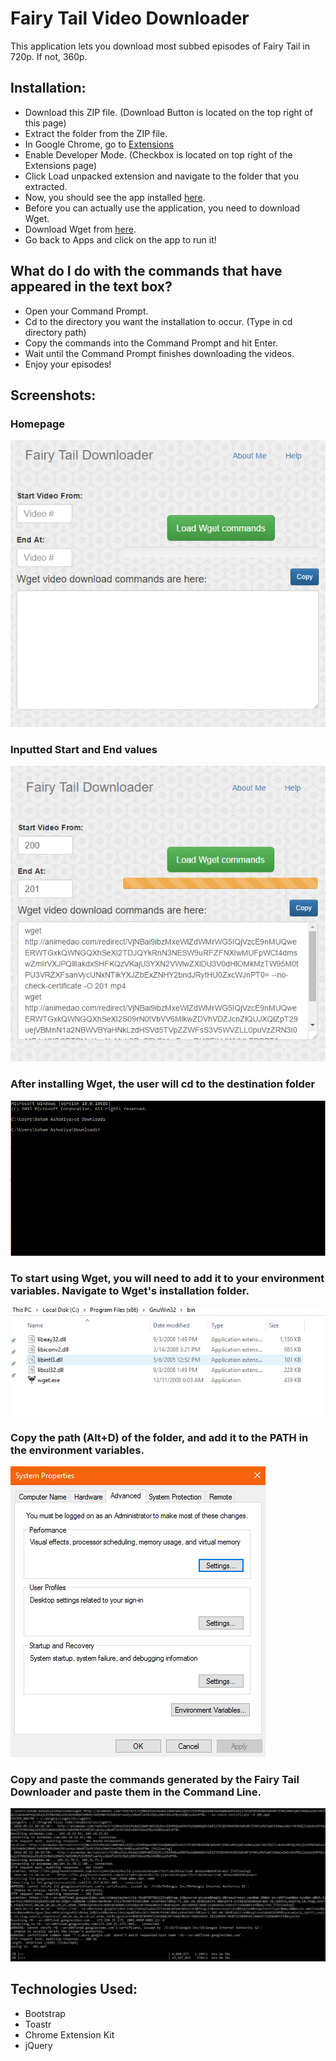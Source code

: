 # Fairy Tail Video Downloader

This application lets you download most subbed episodes of Fairy Tail in 720p. If not, 360p.

## Installation:
- Download this ZIP file. (Download Button is located on the top right of this page)
- Extract the folder from the ZIP file.
- In Google Chrome, go to <a href="chrome://extensions/">Extensions</a>
- Enable Developer Mode. (Checkbox is located on top right of the Extensions page)
- Click Load unpacked extension and navigate to the folder that you extracted.
- Now, you should see the app installed <a href="chrome://apps/">here</a>.
- Before you can actually use the application, you need to download Wget.
- Download Wget from <a href="https://www.gnu.org/software/wget/">here</a>.
- Go back to Apps and click on the app to run it!

## What do I do with the commands that have appeared in the text box?
- Open your Command Prompt.
- Cd to the directory you want the installation to occur. (Type in cd directory path)
- Copy the commands into the Command Prompt and hit Enter.
- Wait until the Command Prompt finishes downloading the videos.
- Enjoy your episodes!

## Screenshots:

### Homepage
<img src="assets/ft1.PNG">

### Inputted Start and End values
<img src="assets/ft2.PNG">

### After installing Wget, the user will cd to the destination folder
<img src="assets/ft3.PNG">

### To start using Wget, you will need to add it to your environment variables. Navigate to Wget's installation folder.
<img src="assets/ft4.PNG">

### Copy the path (Alt+D) of the folder, and add it to the PATH in the environment variables.
<img src="assets/ft5.PNG">

### Copy and paste the commands generated by the Fairy Tail Downloader and paste them in the Command Line.
<img src="assets/ft6.PNG">

## Technologies Used:
- Bootstrap
- Toastr
- Chrome Extension Kit
- jQuery
